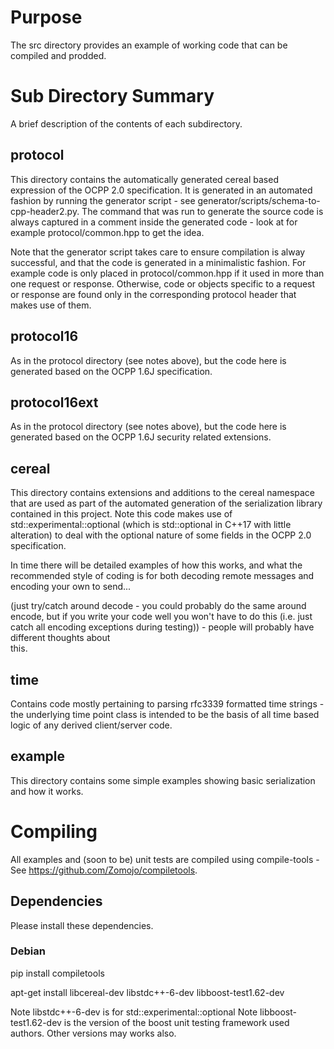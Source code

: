 # Purpose

The src directory provides an example of working code that can be compiled and
prodded.

# Sub Directory Summary

A brief description of the contents of each subdirectory.

## protocol

This directory contains the automatically generated cereal based expression of
the OCPP 2.0 specification. It is generated in an automated fashion by running 
the generator script - see generator/scripts/schema-to-cpp-header2.py. The command
that was run to generate the source code is always captured in a comment inside
the generated code - look at for example protocol/common.hpp to get the idea.

Note that the generator script takes care to ensure compilation is alway successful,
and that the code is generated in a minimalistic fashion. For example code is only
placed in protocol/common.hpp if it used in more than one request or response.
Otherwise, code or objects specific to a request or response are found only in the 
corresponding protocol header that makes use of them.

## protocol16

As in the protocol directory (see notes above), but the code here is generated
based on the OCPP 1.6J specification.


## protocol16ext

As in the protocol directory (see notes above), but the code here is generated
based on the OCPP 1.6J security related extensions.

## cereal

This directory contains extensions and additions to the cereal namespace that
are used as part of the automated generation of the serialization library
contained in this project. Note this code makes use of
std::experimental::optional (which is std::optional in C++17 with little alteration) 
to deal with the optional nature of some fields in the OCPP 2.0 specification.

In time there will be detailed examples of how this works, and what the recommended 
style of coding is for both decoding remote messages and encoding your own to send...

(just try/catch around decode - you could probably do the same around encode, but
if you write your code well you won't have to do this (i.e. just catch all encoding
exceptions during testing)) - people will probably have different thoughts about  
this.

## time

Contains code mostly pertaining to parsing rfc3339 formatted time strings -
the underlying time point class is intended to be the basis of all time based
logic of any derived client/server code.

## example

This directory contains some simple examples showing basic serialization and how it
works. 

# Compiling

All examples and (soon to be) unit tests are compiled using compile-tools - See
https://github.com/Zomojo/compiletools.


## Dependencies

Please install these dependencies.

### Debian

pip install compiletools

apt-get install libcereal-dev libstdc++-6-dev libboost-test1.62-dev

Note libstdc++-6-dev is for std::experimental::optional
Note libboost-test1.62-dev is the version of the boost unit testing framework used authors. Other versions may works also.
